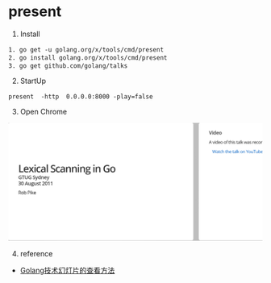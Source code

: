 # present

1. Install
```
1. go get -u golang.org/x/tools/cmd/present
2. go install golang.org/x/tools/cmd/present
3. go get github.com/golang/talks
```
2. StartUp
```
present  -http  0.0.0.0:8000 -play=false
```

3. Open Chrome

![present slide](./imgs/slide.png)

4. reference

- [Golang技术幻灯片的查看方法](https://studygolang.com/articles/4703)
